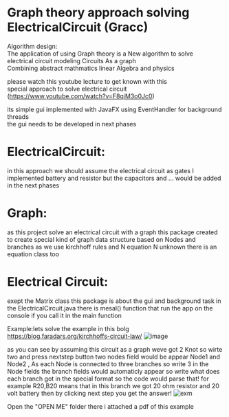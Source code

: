 # Graph theory approach solving ElectricalCircuit (Gracc)

Algorithm design: <br />
The application of using Graph theory is a New algorithm to solve <br />
electrical circuit modeling Circuits As a graph <br />
Combining abstract mathmatics linear Algebra and physics <br />

please watch this youtube lecture to get known with this <br />
special approach to solve electrical circuit (https://www.youtube.com/watch?v=F8qiM3o0Jc0) <br />

its simple gui implemented with JavaFX using EventHandler for background threads <br />
the gui needs to be developed in next phases <br />

# ElectricalCircuit:
in this approach we should assume the electrical circuit as gates
I implemented battery and resistor but the capacitors and ... would be added in the next phases
# Graph:
as this project solve an electrical circuit with a graph this package created to create
special kind of graph data structure based on Nodes and branches
as we use kirchhoff rules and N equation N unknown there is an equation class too
# Electrical Circuit:
exept the Matrix class this package is about the gui and background task in the ElectricalCircuit.java
there is mesal() function that run the app on the console if you call it in the main function

Example:lets solve the example in this bolg https://blog.faradars.org/kirchhoffs-circuit-law/
![image](https://user-images.githubusercontent.com/53050138/126564489-9f402c78-f3da-4ee5-9127-8c629a3bbd0d.png)

as you can see by assuming this circuit as a graph weve got 2 Knot so wirte two and press nextstep button
two nodes field would be appear Node1 and Node2 ,
As each Node is connected to three branches so write 3 in the Node fields
the branch fields would automaticly appear so write what does each branch got in the special format so
the code would parse that!
for example R20,B20 means that in this branch we got 20 ohm resistor and 20 volt battery then by clicking next step you get the answer!
![exm](https://user-images.githubusercontent.com/53050138/126566059-9cb1b268-222a-48bb-a8a0-79f59dfc027a.png)

Open the "OPEN ME" folder there i attached a pdf of this example

